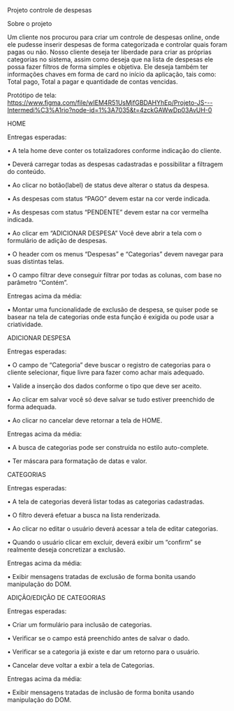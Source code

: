 Projeto controle de despesas

Sobre o projeto

Um cliente nos procurou para criar um controle de despesas online, onde ele pudesse inserir despesas de forma categorizada e controlar quais foram pagas ou não. Nosso cliente deseja ter liberdade para criar as próprias categorias no sistema, assim como deseja que na lista de despesas ele possa fazer filtros de forma simples e objetiva. Ele deseja também ter informações chaves em forma de card no início da aplicação, tais como: Total pago, Total a pagar e quantidade de contas vencidas.

Protótipo de tela: https://www.figma.com/file/wIEM4R51UsMjfGBDAHYhEp/Projeto-JS---Intermedi%C3%A1rio?node-id=1%3A7035&t=4zckGAWwDp03AvUH-0

HOME

Entregas esperadas:

•	A tela home deve conter os totalizadores conforme indicação do cliente.

•	Deverá carregar todas as despesas cadastradas e possibilitar a filtragem do conteúdo.

•	Ao clicar no botão(label) de status deve alterar o status da despesa.

•	As despesas com status “PAGO” devem estar na cor verde indicada.

•	As despesas com status “PENDENTE” devem estar na cor vermelha indicada.

•	Ao clicar em “ADICIONAR DESPESA” Você deve abrir a tela com o formulário de adição de despesas.

•	O header com os menus “Despesas” e “Categorias” devem navegar para suas distintas telas.

•	O campo filtrar deve conseguir filtrar por todas as colunas, com base no parâmetro “Contém”.

Entregas acima da média:

•	Montar uma funcionalidade de exclusão de despesa, se quiser pode se basear na tela de categorias onde esta função é exigida ou pode usar a criatividade.

ADICIONAR DESPESA

Entregas esperadas:

•	O campo de “Categoria” deve buscar o registro de categorias para o cliente selecionar, fique livre para fazer como achar mais adequado.

•	Valide a inserção dos dados conforme o tipo que deve ser aceito.

•	Ao clicar em salvar você só deve salvar se tudo estiver preenchido de forma adequada.

•	Ao clicar no cancelar deve retornar a tela de HOME.

Entregas acima da média:

•	A busca de categorias pode ser construída no estilo auto-complete.

•	Ter máscara para formatação de datas e valor.

CATEGORIAS

Entregas esperadas:

•	A tela de categorias deverá listar todas as categorias cadastradas.

•	O filtro deverá efetuar a busca na lista renderizada.

•	Ao clicar no editar o usuário deverá acessar a tela de editar categorias.

•	Quando o usuário clicar em excluir, deverá exibir um “confirm” se realmente deseja concretizar a exclusão.

Entregas acima da média:

•	Exibir mensagens tratadas de exclusão de forma bonita usando manipulação do DOM.

ADIÇÃO/EDIÇÃO DE CATEGORIAS

Entregas esperadas:

•	Criar um formulário para inclusão de categorias.

•	Verificar se o campo está preenchido antes de salvar o dado.

•	Verificar se a categoria já existe e dar um retorno para o usuário.

•	Cancelar deve voltar a exbir a tela de Categorias.

Entregas acima da média:

•	Exibir mensagens tratadas de inclusão de forma bonita usando manipulação do DOM.
